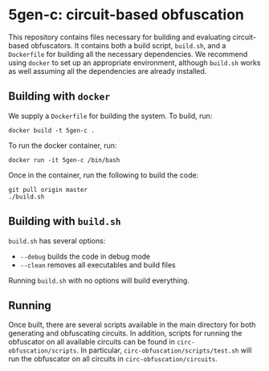 # 5gen-c: circuit-based obfuscation

This repository contains files necessary for building and evaluating circuit-based obfuscators.  It contains both a build script, `build.sh`, and a `Dockerfile` for building all the necessary dependencies.  We recommend using `docker` to set up an appropriate environment, although `build.sh` works as well assuming all the dependencies are already installed.

## Building with `docker`

We supply a `Dockerfile` for building the system.  To build, run:

    docker build -t 5gen-c .
    
To run the docker container, run:

    docker run -it 5gen-c /bin/bash
    
Once in the container, run the following to build the code:

    git pull origin master
    ./build.sh
    
## Building with `build.sh`

`build.sh` has several options:

* `--debug` builds the code in debug mode
* `--clean` removes all executables and build files

Running `build.sh` with no options will build everything.

## Running

Once built, there are several scripts available in the main directory for both generating and obfuscating circuits.  In addition, scripts for running the obfuscator on all available circuits can be found in `circ-obfuscation/scripts`.  In particular, `circ-obfuscation/scripts/test.sh` will run the obfuscator on all circuits in `circ-obfuscation/circuits`.

